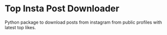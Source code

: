 # Top Insta Post Downloader
 Python package to download posts from instagram from public profiles with latest top likes.
